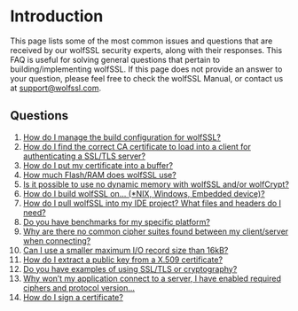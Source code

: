 # Introduction

This page lists some of the most common issues and questions that are received by our wolfSSL
security experts, along with their responses. This FAQ is useful for solving general
questions that pertain to building/implementing wolfSSL.
If this page does not provide an answer to your question, please feel free to check
the wolfSSL Manual, or contact us at support@wolfssl.com.

## Questions

1. [How do I manage the build configuration for wolfSSL?](./section02.md#how-do-i-manage-the-build-configuration-for-wolfssl)
2. [How do I find the correct CA certificate to load into a client for authenticating a SSL/TLS server?](./section02.md#how-do-i-find-the-correct-ca-certificate-to-load-into-a-client-for-authenticating-a-ssl-tls-server)
3. [How do I put my certificate into a buffer?](./section02.md#how-do-i-put-my-certificate-into-a-buffer)
4. [How much Flash/RAM does wolfSSL use?](./section02.md#how-much-flash-ram-does-wolfssl-use)
5. [Is it possible to use no dynamic memory with wolfSSL and/or wolfCrypt?](./section02.md#is-it-possible-to-use-no-dynamic-memory-with-wolfssl-and-or-wolfcrypt)
6. [How do I build wolfSSL on... (*NIX, Windows, Embedded device)?](./section02.md#how-do-i-build-wolfssl-on-nix-windows-embedded-device)
7. [How do I pull wolfSSL into my IDE project? What files and headers do I need?](./section02.md#how-do-i-pull-wolfssl-into-my-ide-project-what-files-and-headers-do-i-need)
8. [Do you have benchmarks for my specific platform?](./section02.md#do-you-have-benchmarks-for-my-specific-platform)
9. [Why are there no common cipher suites found between my client/server when connecting?](./section02.md#why-are-there-no-common-cipher-suites-found-between-my-client-server-when-connecting)
10. [Can I use a smaller maximum I/O record size than 16kB?](./section02.md#can-i-use-a-smaller-maximum-io-record-size-than-16kb)
11. [How do I extract a public key from a X.509 certificate?](./section02.md#how-do-i-extract-a-public-key-from-a-x509-certificate)
12. [Do you have examples of using SSL/TLS or cryptography?](./section02.md#do-you-have-examples-of-using-ssl-tls-or-cryptography)
13. [Why won’t my application connect to a server, I have enabled required ciphers and protocol version...](./section02.md#why-wont-my-application-connect-to-a-server-i-have-enabled-required-ciphers-and-protocol-version)
14. [How do I sign a certificate?](./section02.md#how-do-i-sign-a-certificate)
